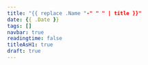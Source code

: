 ```yaml
---
title: "{{ replace .Name "-" " " | title }}"
date: {{ .Date }}
tags: []
navbar: true
readingtime: false
titleAsH1: true
draft: true
---
```

